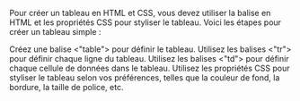 Pour créer un tableau en HTML et CSS, vous devez utiliser la balise <table> en HTML et les propriétés CSS pour styliser le tableau. Voici les étapes pour créer un tableau simple :


  Créez une balise <span><</span>"table"<span>></span> pour définir le tableau.
Utilisez les balises <span><</span>"tr"<span>></span> pour définir chaque ligne du tableau.
Utilisez les balises <span><</span>"td"<span>></span> pour définir chaque cellule de données dans le tableau.
Utilisez les propriétés CSS pour styliser le tableau selon vos préférences, telles que la couleur de fond, la bordure, la taille de police, etc.
